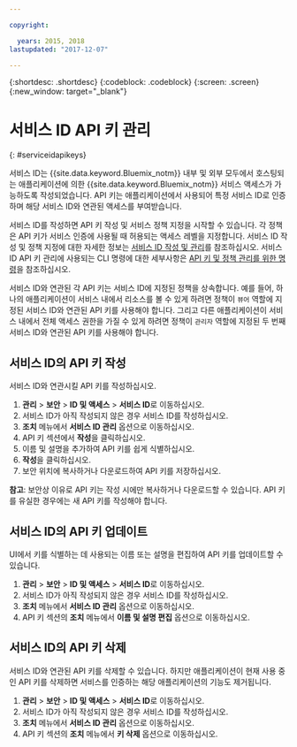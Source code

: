 ```yaml
---

copyright:

  years: 2015, 2018
lastupdated: "2017-12-07"

---
```


{:shortdesc: .shortdesc}
{:codeblock: .codeblock}
{:screen: .screen}
{:new_window: target="_blank"}

# 서비스 ID API 키 관리
{: #serviceidapikeys}

서비스 ID는 {{site.data.keyword.Bluemix_notm}} 내부 및 외부 모두에서 호스팅되는 애플리케이션에 의한 {{site.data.keyword.Bluemix_notm}} 서비스 액세스가 가능하도록 작성되었습니다. API 키는 애플리케이션에서 사용되어 특정 서비스 ID로 인증하며 해당 서비스 ID와 연관된 액세스를 부여받습니다.

서비스 ID를 작성하면 API 키 작성 및 서비스 정책 지정을 시작할 수 있습니다. 각 정책은 API 키가 서비스 인증에 사용될 때 허용되는 액세스 레벨을 지정합니다. 서비스 ID 작성 및 정책 지정에 대한 자세한 정보는 [서비스 ID 작성 및 관리](/docs/iam/serviceid.html#serviceids)를 참조하십시오. 서비스 ID API 키 관리에 사용되는 CLI 명령에 대한 세부사항은 [API 키 및 정책 관리를 위한 명령](/docs/cli/reference/bluemix_cli/bx_cli.html#bx_commands_iam)을 참조하십시오.

서비스 ID와 연관된 각 API 키는 서비스 ID에 지정된 정책을 상속합니다. 예를 들어, 하나의 애플리케이션이 서비스 내에서 리소스를 볼 수 있게 하려면 정책이 `뷰어` 역할에 지정된 서비스 ID와 연관된 API 키를 사용해야 합니다. 그리고 다른 애플리케이션이 서비스 내에서 전체 액세스 권한을 가질 수 있게 하려면 정책이 `관리자` 역할에 지정된 두 번째 서비스 ID와 연관된 API 키를 사용해야 합니다.

## 서비스 ID의 API 키 작성

서비스 ID와 연관시킬 API 키를 작성하십시오.

1. **관리** &gt; **보안** &gt; **ID 및 액세스** &gt; **서비스 ID**로 이동하십시오.
2. 서비스 ID가 아직 작성되지 않은 경우 서비스 ID를 작성하십시오.
3. **조치** 메뉴에서 **서비스 ID 관리** 옵션으로 이동하십시오.
4. API 키 섹션에서 **작성**을 클릭하십시오.
5. 이름 및 설명을 추가하여 API 키를 쉽게 식별하십시오.
6. **작성**을 클릭하십시오.
7. 보안 위치에 복사하거나 다운로드하여 API 키를 저장하십시오.

**참고**: 보안상 이유로 API 키는 작성 시에만 복사하거나 다운로드할 수 있습니다. API 키를 유실한 경우에는 새 API 키를 작성해야 합니다.

## 서비스 ID의 API 키 업데이트

UI에서 키를 식별하는 데 사용되는 이름 또는 설명을 편집하여 API 키를 업데이트할 수 있습니다.

1. **관리** &gt; **보안** &gt; **ID 및 액세스** &gt; **서비스 ID**로 이동하십시오.
2. 서비스 ID가 아직 작성되지 않은 경우 서비스 ID를 작성하십시오.
3. **조치** 메뉴에서 **서비스 ID 관리** 옵션으로 이동하십시오.
4. API 키 섹션의 **조치** 메뉴에서 **이름 및 설명 편집** 옵션으로 이동하십시오.


## 서비스 ID의 API 키 삭제

서비스 ID와 연관된 API 키를 삭제할 수 있습니다. 하지만 애플리케이션이 현재 사용 중인 API 키를 삭제하면 서비스를 인증하는 해당 애플리케이션의 기능도 제거됩니다.

1. **관리** &gt; **보안** &gt; **ID 및 액세스** &gt; **서비스 ID**로 이동하십시오.
2. 서비스 ID가 아직 작성되지 않은 경우 서비스 ID를 작성하십시오.
3. **조치** 메뉴에서 **서비스 ID 관리** 옵션으로 이동하십시오.
4. API 키 섹션의 **조치** 메뉴에서 **키 삭제** 옵션으로 이동하십시오.
